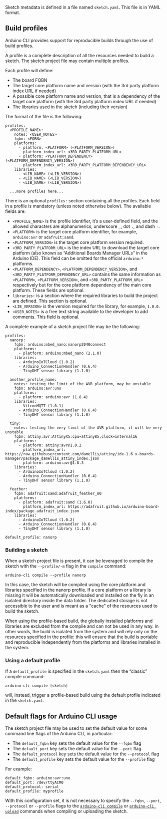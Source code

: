 Sketch metadata is defined in a file named `sketch.yaml`. This file is in YAML format.

## Build profiles

Arduino CLI provides support for reproducible builds through the use of build profiles.

A profile is a complete description of all the resources needed to build a sketch. The sketch project file may contain
multiple profiles.

Each profile will define:

- The board FQBN
- The target core platform name and version (with the 3rd party platform index URL if needed)
- A possible core platform name and version, that is a dependency of the target core platform (with the 3rd party
  platform index URL if needed)
- The libraries used in the sketch (including their version)

The format of the file is the following:

```
profiles:
  <PROFILE_NAME>:
    notes: <USER_NOTES>
    fqbn: <FQBN>
    platforms:
      - platform: <PLATFORM> (<PLATFORM_VERSION>)
        platform_index_url: <3RD_PARTY_PLATFORM_URL>
      - platform: <PLATFORM_DEPENDENCY> (<PLATFORM_DEPENDENCY_VERSION>)
        platform_index_url: <3RD_PARTY_PLATFORM_DEPENDENCY_URL>
    libraries:
      - <LIB_NAME> (<LIB_VERSION>)
      - <LIB_NAME> (<LIB_VERSION>)
      - <LIB_NAME> (<LIB_VERSION>)

  ...more profiles here...
```

There is an optional `profiles:` section containing all the profiles. Each field in a profile is mandatory (unless noted
otherwise below). The available fields are:

- `<PROFILE_NAME>` is the profile identifier, it’s a user-defined field, and the allowed characters are alphanumerics,
  underscore `_`, dot `.`, and dash `-`.
- `<PLATFORM>` is the target core platform identifier, for example, `arduino:avr` or `adafruit:samd`.
- `<PLATFORM_VERSION>` is the target core platform version required.
- `<3RD_PARTY_PLATFORM_URL>` is the index URL to download the target core platform (also known as “Additional Boards
  Manager URLs” in the Arduino IDE). This field can be omitted for the official `arduino:*` platforms.
- `<PLATFORM_DEPENDENCY>`, `<PLATFORM_DEPENDENCY_VERSION>`, and `<3RD_PARTY_PLATFORM_DEPENDENCY_URL>` contains the same
  information as `<PLATFORM>`, `<PLATFORM_VERSION>`, and `<3RD_PARTY_PLATFORM_URL>` respectively but for the core
  platform dependency of the main core platform. These fields are optional.
- `libraries:` is a section where the required libraries to build the project are defined. This section is optional.
- `<LIB_VERSION>` is the version required for the library, for example, `1.0.0`.
- `<USER_NOTES>` is a free text string available to the developer to add comments. This field is optional.

A complete example of a sketch project file may be the following:

```
profiles:
  nanorp:
    fqbn: arduino:mbed_nano:nanorp2040connect
    platforms:
      - platform: arduino:mbed_nano (2.1.0)
    libraries:
      - ArduinoIoTCloud (1.0.2)
      - Arduino_ConnectionHandler (0.6.4)
      - TinyDHT sensor library (1.1.0)

  another_profile_name:
    notes: testing the limit of the AVR platform, may be unstable
    fqbn: arduino:avr:uno
    platforms:
      - platform: arduino:avr (1.8.4)
    libraries:
      - VitconMQTT (1.0.1)
      - Arduino_ConnectionHandler (0.6.4)
      - TinyDHT sensor library (1.1.0)

  tiny:
    notes: testing the very limit of the AVR platform, it will be very unstable
    fqbn: attiny:avr:ATtinyX5:cpu=attiny85,clock=internal16
    platforms:
      - platform: attiny:avr@1.0.2
        platform_index_url: https://raw.githubusercontent.com/damellis/attiny/ide-1.6.x-boards-manager/package_damellis_attiny_index.json
      - platform: arduino:avr@1.8.3
    libraries:
      - ArduinoIoTCloud (1.0.2)
      - Arduino_ConnectionHandler (0.6.4)
      - TinyDHT sensor library (1.1.0)

  feather:
    fqbn: adafruit:samd:adafruit_feather_m0
    platforms:
      - platform: adafruit:samd (1.6.0)
        platform_index_url: https://adafruit.github.io/arduino-board-index/package_adafruit_index.json
    libraries:
      - ArduinoIoTCloud (1.0.2)
      - Arduino_ConnectionHandler (0.6.4)
      - TinyDHT sensor library (1.1.0)

default_profile: nanorp
```

### Building a sketch

When a sketch project file is present, it can be leveraged to compile the sketch with the `--profile/-m` flag in the
`compile` command:

```
arduino-cli compile --profile nanorp
```

In this case, the sketch will be compiled using the core platform and libraries specified in the nanorp profile. If a
core platform or a library is missing it will be automatically downloaded and installed on the fly in an isolated
directory inside the data folder. The dedicated storage is not accessible to the user and is meant as a "cache" of the
resources used to build the sketch.

When using the profile-based build, the globally installed platforms and libraries are excluded from the compile and can
not be used in any way. In other words, the build is isolated from the system and will rely only on the resources
specified in the profile: this will ensure that the build is portable and reproducible independently from the platforms
and libraries installed in the system.

### Using a default profile

If a `default_profile` is specified in the `sketch.yaml` then the “classic” compile command:

```
arduino-cli compile [sketch]
```

will, instead, trigger a profile-based build using the default profile indicated in the `sketch.yaml`.

## Default flags for Arduino CLI usage

The sketch project file may be used to set the default value for some command line flags of the Arduino CLI, in
particular:

- The `default_fqbn` key sets the default value for the `--fqbn` flag
- The `default_port` key sets the default value for the `--port` flag
- The `default_protocol` key sets the default value for the `--protocol` flag
- The `default_profile` key sets the default value for the `--profile` flag

For example:

```
default_fqbn: arduino:avr:uno
default_port: /dev/ttyACM0
default_protocol: serial
default_profile: myprofile
```

With this configuration set, it is not necessary to specify the `--fqbn`, `--port`, `--protocol` or `--profile` flags to
the [`arduino-cli compile`](commands/arduino-cli_compile.md) or [`arduino-cli upload`](commands/arduino-cli_upload.md)
commands when compiling or uploading the sketch.
